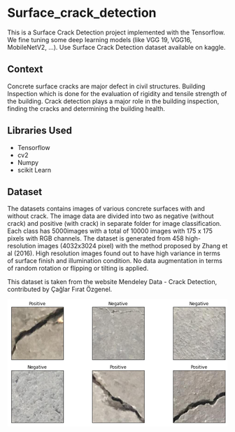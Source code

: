 # Surface_crack_detection
This is a Surface Crack Detection project implemented with the Tensorflow. We fine tuning some deep learning models (like VGG 19, VGG16, MobileNetV2, ...). Use Surface Crack Detection dataset available on kaggle.
## Context
Concrete surface cracks are major defect in civil structures. Building Inspection which is done for the evaluation of rigidity and tensile strength of the building. Crack detection plays a major role in the building inspection, finding the cracks and determining the building health.

## Libraries Used
* Tensorflow
* cv2
* Numpy
* scikit Learn

## Dataset
The datasets contains images of various concrete surfaces with and without crack. The image data are divided into two as negative (without crack) and positive (with crack) in separate folder for image classification. Each class has 5000images with a total of 10000 images with 175 x 175 pixels with RGB channels. The dataset is generated from 458 high-resolution images (4032x3024 pixel) with the method proposed by Zhang et al (2016). High resolution images found out to have high variance in terms of surface finish and illumination condition. No data augmentation in terms of random rotation or flipping or tilting is applied.

This dataset is taken from the website Mendeley Data - Crack Detection, contributed by Çağlar Fırat Özgenel.

<p align="center">
<a href="https://github.com/PavanKalyan150/Surface_crack_detection/blob/main/images/data1.png"><img src="https://github.com/PavanKalyan150/Surface_crack_detection/blob/main/images/data1.png" align="center"></a>
</p>